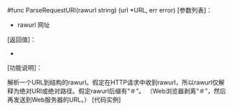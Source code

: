 #func ParseRequestURI(rawurl string) (url *URL, err error)
[参数列表]：

- rawurl 网址

[返回值]：

- 

[功能说明]：

解析一个URL到结构的rawurl。假定在HTTP请求中收到rawurl，所以rawurl仅解释为绝对URI或绝对路径。假定rawurl后缀有“＃”。 （Web浏览器剥离“＃”，然后再发送到Web服务器的URL。）
[代码实例]
